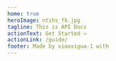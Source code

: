 ```yaml
---
home: true
heroImage: ntihs_fk.jpg
tagline: This is API Docs
actionText: Get Started →
actionLink: /guide/
footer: Made by xiaoxigua-1 with
---
```


